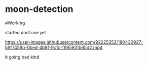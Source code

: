 # moon-detection 
#Working 

started
dont use yet

https://user-images.githubusercontent.com/92225352/180430927-b9f7459b-0bed-4b8f-9c1c-f895931b65d2.mp4

it going bad kind
